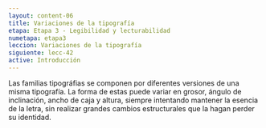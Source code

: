 ```yaml
---
layout: content-06
title: Variaciones de la tipografía
etapa: Etapa 3 - Legibilidad y lecturabilidad
numetapa: etapa3
leccion: Variaciones de la tipografía
siguiente: lecc-42
active: Introducción
---
```


<div class="col-md-4 extracto">

</div>

<div class="col-md-8">

<p>Las familias tipográfias se componen por diferentes versiones de una misma tipografía. La forma de estas puede variar en grosor, ángulo de inclinación, ancho de caja y altura, siempre intentando mantener la esencia de la letra, sin realizar grandes cambios estructurales que la hagan perder su identidad.</p>

</div>